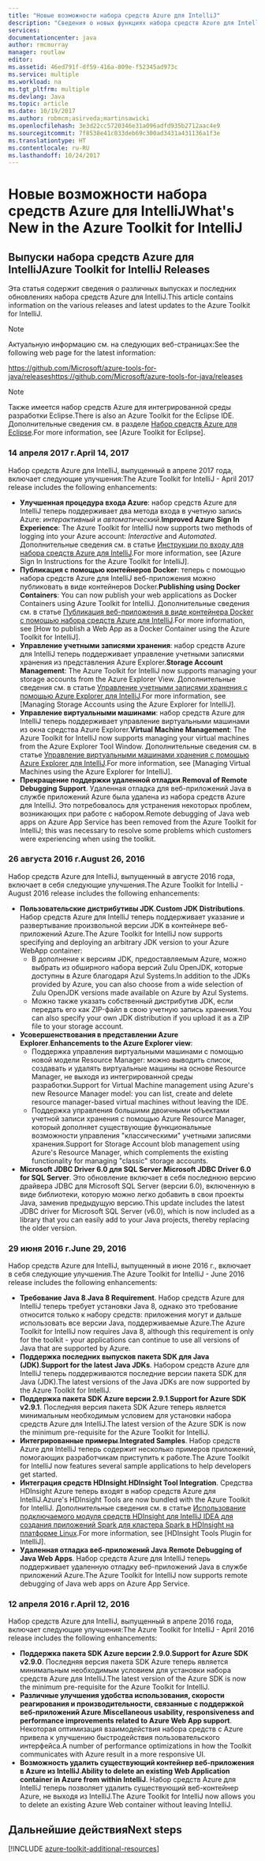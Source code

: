 ```yaml
---
title: "Новые возможности набора средств Azure для IntelliJ"
description: "Сведения о новых функциях набора средств Azure для IntelliJ."
services: 
documentationcenter: java
author: rmcmurray
manager: routlaw
editor: 
ms.assetid: 46ed791f-df59-416a-809e-f52345ad973c
ms.service: multiple
ms.workload: na
ms.tgt_pltfrm: multiple
ms.devlang: Java
ms.topic: article
ms.date: 10/19/2017
ms.author: robmcm;asirveda;martinsawicki
ms.openlocfilehash: 3e3d22cc5720346e31a096adfd935b2712aac4e9
ms.sourcegitcommit: 7f8538e41c833deb69c300ad3431a431136a1f3e
ms.translationtype: HT
ms.contentlocale: ru-RU
ms.lasthandoff: 10/24/2017
---
```

# <a name="whats-new-in-the-azure-toolkit-for-intellij"></a><span data-ttu-id="3eaeb-103">Новые возможности набора средств Azure для IntelliJ</span><span class="sxs-lookup"><span data-stu-id="3eaeb-103">What's New in the Azure Toolkit for IntelliJ</span></span>

## <a name="azure-toolkit-for-intellij-releases"></a><span data-ttu-id="3eaeb-104">Выпуски набора средств Azure для IntelliJ</span><span class="sxs-lookup"><span data-stu-id="3eaeb-104">Azure Toolkit for IntelliJ Releases</span></span>
<span data-ttu-id="3eaeb-105">Эта статья содержит сведения о различных выпусках и последних обновлениях набора средств Azure для IntelliJ.</span><span class="sxs-lookup"><span data-stu-id="3eaeb-105">This article contains information on the various releases and latest updates to the Azure Toolkit for IntelliJ.</span></span>

> [!NOTE]
> <span data-ttu-id="3eaeb-106">Актуальную информацию см. на следующих веб-страницах:</span><span class="sxs-lookup"><span data-stu-id="3eaeb-106">See the following web page for the latest information:</span></span>
> 
> <span data-ttu-id="3eaeb-107"><https://github.com/Microsoft/azure-tools-for-java/releases></span><span class="sxs-lookup"><span data-stu-id="3eaeb-107"><https://github.com/Microsoft/azure-tools-for-java/releases></span></span>

> [!NOTE]
> <span data-ttu-id="3eaeb-108">Также имеется набор средств Azure для интегрированной среды разработки Eclipse.</span><span class="sxs-lookup"><span data-stu-id="3eaeb-108">There is also an Azure Toolkit for the Eclipse IDE.</span></span> <span data-ttu-id="3eaeb-109">Дополнительные сведения см. в разделе [Набор средств Azure для Eclipse].</span><span class="sxs-lookup"><span data-stu-id="3eaeb-109">For more information, see [Azure Toolkit for Eclipse].</span></span>
> 
> 

### <a name="april-14-2017"></a><span data-ttu-id="3eaeb-110">14 апреля 2017 г.</span><span class="sxs-lookup"><span data-stu-id="3eaeb-110">April 14, 2017</span></span>
<span data-ttu-id="3eaeb-111">Набор средств Azure для IntelliJ, выпущенный в апреле 2017 года, включает следующие улучшения:</span><span class="sxs-lookup"><span data-stu-id="3eaeb-111">The Azure Toolkit for IntelliJ - April 2017 release includes the following enhancements:</span></span>

* <span data-ttu-id="3eaeb-112">**Улучшенная процедура входа Azure**: набор средств Azure для IntelliJ теперь поддерживает два метода входа в учетную запись Azure: *интерактивный* и *автоматический*.</span><span class="sxs-lookup"><span data-stu-id="3eaeb-112">**Improved Azure Sign In Experience**: The Azure Toolkit for IntelliJ now supports two methods of logging into your Azure account: *Interactive* and *Automated*.</span></span> <span data-ttu-id="3eaeb-113">Дополнительные сведения см. в статье [Инструкции по входу для набора средств Azure для IntelliJ].</span><span class="sxs-lookup"><span data-stu-id="3eaeb-113">For more information, see [Azure Sign In Instructions for the Azure Toolkit for IntelliJ].</span></span>
* <span data-ttu-id="3eaeb-114">**Публикация с помощью контейнеров Docker**: теперь с помощью набора средств Azure для IntelliJ веб-приложения можно публиковать в виде контейнеров Docker.</span><span class="sxs-lookup"><span data-stu-id="3eaeb-114">**Publishing using Docker Containers**: You can now publish your web applications as Docker Containers using Azure Toolkit for IntelliJ.</span></span> <span data-ttu-id="3eaeb-115">Дополнительные сведения см. в статье [Публикация веб-приложения в виде контейнера Docker с помощью набора средств Azure для IntelliJ].</span><span class="sxs-lookup"><span data-stu-id="3eaeb-115">For more information, see [How to publish a Web App as a Docker Container using the Azure Toolkit for IntelliJ].</span></span>
* <span data-ttu-id="3eaeb-116">**Управление учетными записями хранения**: набор средств Azure для IntelliJ теперь поддерживает управление учетными записями хранения из представления Azure Explorer.</span><span class="sxs-lookup"><span data-stu-id="3eaeb-116">**Storage Account Management**: The Azure Toolkit for IntelliJ now supports managing your storage accounts from the Azure Explorer View.</span></span> <span data-ttu-id="3eaeb-117">Дополнительные сведения см. в статье [Управление учетными записями хранения с помощью Azure Explorer для IntelliJ].</span><span class="sxs-lookup"><span data-stu-id="3eaeb-117">For more information, see [Managing Storage Accounts using the Azure Explorer for IntelliJ].</span></span>
* <span data-ttu-id="3eaeb-118">**Управление виртуальными машинами**: набор средств Azure для IntelliJ теперь поддерживает управление виртуальными машинами из окна средства Azure Explorer.</span><span class="sxs-lookup"><span data-stu-id="3eaeb-118">**Virtual Machine Management**: The Azure Toolkit for IntelliJ now supports managing your virtual machines from the Azure Explorer Tool Window.</span></span> <span data-ttu-id="3eaeb-119">Дополнительные сведения см. в статье [Управление виртуальными машинами хранения с помощью Azure Explorer для IntelliJ].</span><span class="sxs-lookup"><span data-stu-id="3eaeb-119">For more information, see [Managing Virtual Machines using the Azure Explorer for IntelliJ].</span></span>
* <span data-ttu-id="3eaeb-120">**Прекращение поддержки удаленной отладки**.</span><span class="sxs-lookup"><span data-stu-id="3eaeb-120">**Removal of Remote Debugging Support**.</span></span> <span data-ttu-id="3eaeb-121">Удаленная отладка для веб-приложений Java в службе приложений Azure была удалена из набора средств Azure для IntelliJ. Это потребовалось для устранения некоторых проблем, возникающих при работе с набором.</span><span class="sxs-lookup"><span data-stu-id="3eaeb-121">Remote debugging of Java web apps on Azure App Service has been removed from the Azure Toolkit for IntelliJ; this was necessary to resolve some problems which customers were experiencing when using the toolkit.</span></span>

### <a name="august-26-2016"></a><span data-ttu-id="3eaeb-122">26 августа 2016 г.</span><span class="sxs-lookup"><span data-stu-id="3eaeb-122">August 26, 2016</span></span>
<span data-ttu-id="3eaeb-123">Набор средств Azure для IntelliJ, выпущенный в августе 2016 года, включает в себя следующие улучшения.</span><span class="sxs-lookup"><span data-stu-id="3eaeb-123">The Azure Toolkit for IntelliJ - August 2016 release includes the following enhancements:</span></span>

* <span data-ttu-id="3eaeb-124">**Пользовательские дистрибутивы JDK**.</span><span class="sxs-lookup"><span data-stu-id="3eaeb-124">**Custom JDK Distributions**.</span></span> <span data-ttu-id="3eaeb-125">Набор средств Azure для IntelliJ теперь поддерживает указание и развертывание произвольной версии JDK в контейнере веб-приложений Azure.</span><span class="sxs-lookup"><span data-stu-id="3eaeb-125">The Azure Toolkit for IntelliJ now supports specifying and deploying an arbitrary JDK version to your Azure WebApp container:</span></span>
  * <span data-ttu-id="3eaeb-126">В дополнение к версиям JDK, предоставляемым Azure, можно выбрать из обширного набора версий Zulu OpenJDK, которые доступны в Azure благодаря Azul Systems.</span><span class="sxs-lookup"><span data-stu-id="3eaeb-126">In addition to the JDKs provided by Azure, you can also choose from a wide selection of Zulu OpenJDK versions made available on Azure by Azul Systems.</span></span>
  * <span data-ttu-id="3eaeb-127">Можно также указать собственный дистрибутив JDK, если передать его как ZIP-файл в свою учетную запись хранения.</span><span class="sxs-lookup"><span data-stu-id="3eaeb-127">You can also specify your own JDK distribution if you upload it as a ZIP file to your storage account.</span></span>
* <span data-ttu-id="3eaeb-128">**Усовершенствования в представлении Azure Explorer**.</span><span class="sxs-lookup"><span data-stu-id="3eaeb-128">**Enhancements to the Azure Explorer view**:</span></span>
  * <span data-ttu-id="3eaeb-129">Поддержка управления виртуальными машинами с помощью новой модели Resource Manager: можно выводить список, создавать и удалять виртуальные машины на основе Resource Manager, не выходя из интегрированной среды разработки.</span><span class="sxs-lookup"><span data-stu-id="3eaeb-129">Support for Virtual Machine management using Azure's new Resource Manager model: you can list, create and delete resource manager-based virtual machines without leaving the IDE.</span></span>
  * <span data-ttu-id="3eaeb-130">Поддержка управления большими двоичными объектами учетной записи хранения с помощью Azure Resource Manager, который дополняет существующие функциональные возможности управления "классическими" учетными записями хранения.</span><span class="sxs-lookup"><span data-stu-id="3eaeb-130">Support for Storage Account blob management using Azure's Resource Manager, which complements the existing functionality for managing "classic" storage accounts.</span></span>
* <span data-ttu-id="3eaeb-131">**Microsoft JDBC Driver 6.0 для SQL Server**.</span><span class="sxs-lookup"><span data-stu-id="3eaeb-131">**Microsoft JDBC Driver 6.0 for SQL Server**.</span></span> <span data-ttu-id="3eaeb-132">Это обновление включает в себя последнюю версию драйвера JDBC для Microsoft SQL Server (версии 6.0), включенную в виде библиотеки, которую можно легко добавить в свои проекты Java, заменив предыдущую версию.</span><span class="sxs-lookup"><span data-stu-id="3eaeb-132">This update includes the latest JDBC driver for Microsoft SQL Server (v6.0), which is now included as a library that you can easily add to your Java projects, thereby replacing the older version.</span></span>

### <a name="june-29-2016"></a><span data-ttu-id="3eaeb-133">29 июня 2016 г.</span><span class="sxs-lookup"><span data-stu-id="3eaeb-133">June 29, 2016</span></span>
<span data-ttu-id="3eaeb-134">Набор средств Azure для IntelliJ, выпущенный в июне 2016 г., включает в себя следующие улучшения.</span><span class="sxs-lookup"><span data-stu-id="3eaeb-134">The Azure Toolkit for IntelliJ - June 2016 release includes the following enhancements:</span></span>

* <span data-ttu-id="3eaeb-135">**Требование Java 8**.</span><span class="sxs-lookup"><span data-stu-id="3eaeb-135">**Java 8 Requirement**.</span></span> <span data-ttu-id="3eaeb-136">Набор средств Azure для IntelliJ теперь требует установки Java 8, однако это требование относится только к набору средств: приложения могут и дальше использовать все версии Java, поддерживаемые Azure.</span><span class="sxs-lookup"><span data-stu-id="3eaeb-136">The Azure Toolkit for IntelliJ now requires Java 8, although this requirement is only for the toolkit - your applications can continue to use all versions of Java that are supported by Azure.</span></span>
* <span data-ttu-id="3eaeb-137">**Поддержка последних выпусков пакета SDK для Java (JDK)**.</span><span class="sxs-lookup"><span data-stu-id="3eaeb-137">**Support for the latest Java JDKs**.</span></span> <span data-ttu-id="3eaeb-138">Набором средств Azure для IntelliJ теперь поддерживаются последние версии пакета SDK для Java (JDK).</span><span class="sxs-lookup"><span data-stu-id="3eaeb-138">The latest versions of the Java JDKs are now supported by the Azure Toolkit for IntelliJ.</span></span>
* <span data-ttu-id="3eaeb-139">**Поддержка пакета SDK Azure версии 2.9.1**.</span><span class="sxs-lookup"><span data-stu-id="3eaeb-139">**Support for Azure SDK v2.9.1**.</span></span> <span data-ttu-id="3eaeb-140">Последняя версия пакета SDK Azure теперь является минимальным необходимым условием для установки набора средств Azure для IntelliJ.</span><span class="sxs-lookup"><span data-stu-id="3eaeb-140">The latest version of the Azure SDK is now the minimum pre-requisite for the Azure Toolkit for IntelliJ.</span></span>
* <span data-ttu-id="3eaeb-141">**Интегрированные примеры**.</span><span class="sxs-lookup"><span data-stu-id="3eaeb-141">**Integrated Samples**.</span></span> <span data-ttu-id="3eaeb-142">Набор средств Azure для IntelliJ теперь содержит несколько примеров приложений, помогающих разработчикам приступить к работе.</span><span class="sxs-lookup"><span data-stu-id="3eaeb-142">The Azure Toolkit for IntelliJ now features several sample applications to help developers get started.</span></span>
* <span data-ttu-id="3eaeb-143">**Интеграция средств HDInsight**.</span><span class="sxs-lookup"><span data-stu-id="3eaeb-143">**HDInsight Tool Integration**.</span></span> <span data-ttu-id="3eaeb-144">Средства HDInsight Azure теперь входят в набор средств Azure для IntelliJ.</span><span class="sxs-lookup"><span data-stu-id="3eaeb-144">Azure's HDInsight Tools are now bundled with the Azure Toolkit for IntelliJ.</span></span> <span data-ttu-id="3eaeb-145">Дополнительные сведения см. в статье [Использование подключаемого модуля средств HDInsight для IntelliJ IDEA для создания приложений Spark для кластера Spark в HDInsight на платформе Linux].</span><span class="sxs-lookup"><span data-stu-id="3eaeb-145">For more information, see [HDInsight Tools Plugin for IntelliJ].</span></span>
* <span data-ttu-id="3eaeb-146">**Удаленная отладка веб-приложений Java**.</span><span class="sxs-lookup"><span data-stu-id="3eaeb-146">**Remote Debugging of Java Web Apps**.</span></span> <span data-ttu-id="3eaeb-147">Набор средств Azure для IntelliJ теперь поддерживает удаленную отладку веб-приложений Java в службе приложений Azure.</span><span class="sxs-lookup"><span data-stu-id="3eaeb-147">The Azure Toolkit for IntelliJ now supports remote debugging of Java web apps on Azure App Service.</span></span>

### <a name="april-12-2016"></a><span data-ttu-id="3eaeb-148">12 апреля 2016 г.</span><span class="sxs-lookup"><span data-stu-id="3eaeb-148">April 12, 2016</span></span>
<span data-ttu-id="3eaeb-149">Набор средств Azure для IntelliJ, выпущенный в апреле 2016 года, включает следующие улучшения:</span><span class="sxs-lookup"><span data-stu-id="3eaeb-149">The Azure Toolkit for IntelliJ - April 2016 release includes the following enhancements:</span></span>

* <span data-ttu-id="3eaeb-150">**Поддержка пакета SDK Azure версии 2.9.0**.</span><span class="sxs-lookup"><span data-stu-id="3eaeb-150">**Support for Azure SDK v2.9.0**.</span></span> <span data-ttu-id="3eaeb-151">Последняя версия пакета SDK Azure теперь является минимальным необходимым условием для установки набора средств Azure для IntelliJ.</span><span class="sxs-lookup"><span data-stu-id="3eaeb-151">The latest version of the Azure SDK is now the minimum pre-requisite for the Azure Toolkit for IntelliJ.</span></span>
* <span data-ttu-id="3eaeb-152">**Различные улучшения удобства использования, скорости реагирования и производительности, связанные с поддержкой веб-приложений Azure**.</span><span class="sxs-lookup"><span data-stu-id="3eaeb-152">**Miscellaneous usability, responsiveness and performance improvements related to Azure Web App support**.</span></span> <span data-ttu-id="3eaeb-153">Некоторая оптимизация взаимодействия набора средств с Azure привела к улучшению быстродействия пользовательского интерфейса.</span><span class="sxs-lookup"><span data-stu-id="3eaeb-153">A number of performance optimizations in how the Toolkit communicates with Azure result in a more responsive UI.</span></span>
* <span data-ttu-id="3eaeb-154">**Возможность удалить существующий контейнер веб-приложения в Azure из IntelliJ**.</span><span class="sxs-lookup"><span data-stu-id="3eaeb-154">**Ability to delete an existing Web Application container in Azure from within IntelliJ**.</span></span> <span data-ttu-id="3eaeb-155">Набор средств Azure для IntelliJ теперь позволяет удалить существующий веб-контейнер Azure, не выходя из IntelliJ.</span><span class="sxs-lookup"><span data-stu-id="3eaeb-155">The Azure Toolkit for IntelliJ now allows you to delete an existing Azure Web container without leaving IntelliJ.</span></span>

## <a name="next-steps"></a><span data-ttu-id="3eaeb-156">Дальнейшие действия</span><span class="sxs-lookup"><span data-stu-id="3eaeb-156">Next steps</span></span>

[!INCLUDE [azure-toolkit-additional-resources](../includes/azure-toolkit-additional-resources.md)]

<!-- URL List -->

[Набор средств Azure для Eclipse]: ../eclipse/azure-toolkit-for-eclipse.md

[Инструкции по входу для набора средств Azure для IntelliJ]: ./azure-toolkit-for-intellij-sign-in-instructions.md
[Публикация веб-приложения в виде контейнера Docker с помощью набора средств Azure для IntelliJ]: ./azure-toolkit-for-intellij-publish-as-docker-container.md
[Управление учетными записями хранения с помощью Azure Explorer для IntelliJ]: ./azure-toolkit-for-intellij-managing-storage-accounts-using-azure-explorer.md
[Управление виртуальными машинами хранения с помощью Azure Explorer для IntelliJ]: ./azure-toolkit-for-intellij-managing-virtual-machines-using-azure-explorer.md

[Azure Java Developer Center]: https://docs.microsoft.com/java/azure

[Использование подключаемого модуля средств HDInsight для IntelliJ IDEA для создания приложений Spark для кластера Spark в HDInsight на платформе Linux]: /azure/hdinsight/hdinsight-apache-spark-intellij-tool-plugin
